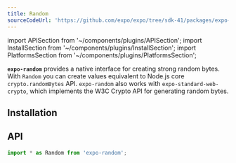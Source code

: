 ```yaml
---
title: Random
sourceCodeUrl: 'https://github.com/expo/expo/tree/sdk-41/packages/expo-random'
---
```


import APISection from '~/components/plugins/APISection';
import InstallSection from '~/components/plugins/InstallSection';
import PlatformsSection from '~/components/plugins/PlatformsSection';

**`expo-random`** provides a native interface for creating strong random bytes. With `Random` you can create values equivalent to Node.js core `crypto.randomBytes` API. `expo-random` also works with `expo-standard-web-crypto`, which implements the W3C Crypto API for generating random bytes.

<PlatformsSection android emulator ios simulator web />

## Installation

<InstallSection packageName="expo-random" />

## API

```js
import * as Random from 'expo-random';
```

<APISection packageName="expo-random" apiName="Random" />
